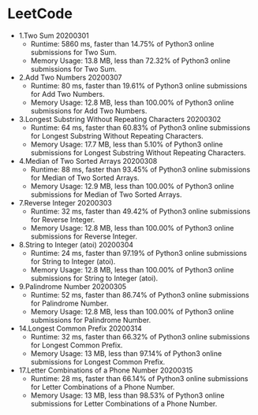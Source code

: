 # LeetCode

- 1.Two Sum 20200301
    - Runtime: 5860 ms, faster than 14.75% of Python3 online submissions for Two Sum.
    - Memory Usage: 13.8 MB, less than 72.32% of Python3 online submissions for Two Sum.
- 2.Add Two Numbers 20200307
    - Runtime: 80 ms, faster than 19.61% of Python3 online submissions for Add Two Numbers.
    - Memory Usage: 12.8 MB, less than 100.00% of Python3 online submissions for Add Two Numbers.
- 3.Longest Substring Without Repeating Characters 20200302
    - Runtime: 64 ms, faster than 60.83% of Python3 online submissions for Longest Substring Without Repeating Characters.
    - Memory Usage: 17.7 MB, less than 5.10% of Python3 online submissions for Longest Substring Without Repeating Characters.
- 4.Median of Two Sorted Arrays 20200308
    - Runtime: 88 ms, faster than 93.45% of Python3 online submissions for Median of Two Sorted Arrays.
    - Memory Usage: 12.9 MB, less than 100.00% of Python3 online submissions for Median of Two Sorted Arrays.
- 7.Reverse Integer 20200303
    - Runtime: 32 ms, faster than 49.42% of Python3 online submissions for Reverse Integer.
    - Memory Usage: 12.8 MB, less than 100.00% of Python3 online submissions for Reverse Integer.
- 8.String to Integer (atoi) 20200304
    - Runtime: 24 ms, faster than 97.19% of Python3 online submissions for String to Integer (atoi).
    - Memory Usage: 12.8 MB, less than 100.00% of Python3 online submissions for String to Integer (atoi).
- 9.Palindrome Number 20200305
    - Runtime: 52 ms, faster than 86.74% of Python3 online submissions for Palindrome Number.
    - Memory Usage: 12.8 MB, less than 100.00% of Python3 online submissions for Palindrome Number.
- 14.Longest Common Prefix 20200314
    - Runtime: 32 ms, faster than 66.32% of Python3 online submissions for Longest Common Prefix.
    - Memory Usage: 13 MB, less than 97.14% of Python3 online submissions for Longest Common Prefix.
- 17.Letter Combinations of a Phone Number 20200315
    - Runtime: 28 ms, faster than 66.14% of Python3 online submissions for Letter Combinations of a Phone Number.
    - Memory Usage: 13 MB, less than 98.53% of Python3 online submissions for Letter Combinations of a Phone Number.